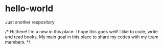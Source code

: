 # hello-world
Just another respository

/*
Hi there! I'm a new in this place. I hope this goes well!
I like to code, write and read books. 
My main goal in this place to share my codes with my team members. 
*/
